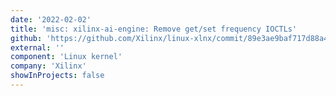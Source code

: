```yaml
---
date: '2022-02-02'
title: 'misc: xilinx-ai-engine: Remove get/set frequency IOCTLs'
github: 'https://github.com/Xilinx/linux-xlnx/commit/89e3ae9baf717d88a4d21dd0ffda54829b1bde72'
external: ''
component: 'Linux kernel'
company: 'Xilinx'
showInProjects: false
---
```

